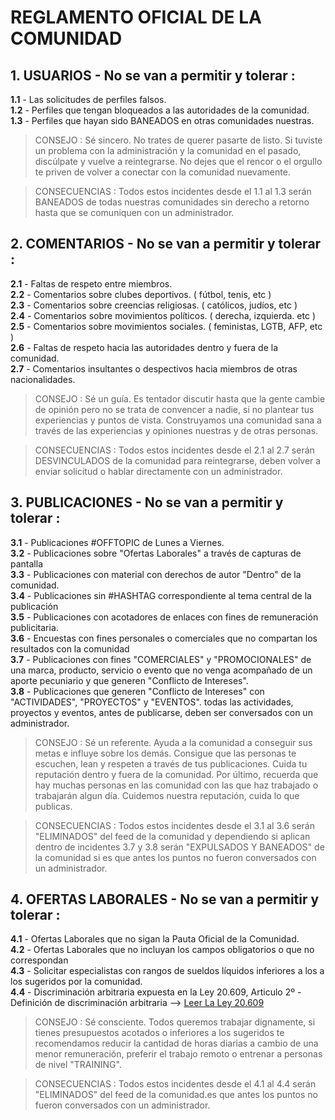# REGLAMENTO OFICIAL DE LA COMUNIDAD

                                                                                                                                                                             
**1. USUARIOS - No se van a permitir y tolerar  :** 
---- 

**1.1** - Las solicitudes de perfiles falsos.                                                                
**1.2** - Perfiles que tengan bloqueados a las autoridades de la comunidad.                                                    
**1.3** - Perfiles que hayan sido BANEADOS en otras comunidades nuestras.                                                    

> CONSEJO : Sé sincero. No trates de querer pasarte de listo. Si tuviste un problema con la 
administración y la comunidad en el pasado, discúlpate y vuelve a reintegrarse. No dejes que el rencor o el orgullo te priven de volver a conectar con la comunidad nuevamente. 

> CONSECUENCIAS : Todos estos incidentes desde el 1.1 al 1.3 serán BANEADOS 
de todas nuestras comunidades sin derecho a retorno hasta que se comuniquen con un 
administrador.

**2. COMENTARIOS - No se van a permitir y tolerar  :** 
---- 

**2.1** - Faltas de respeto entre miembros.                                                    
**2.2** - Comentarios sobre clubes deportivos. ( fútbol, tenis, etc )                                                    
**2.3** - Comentarios sobre creencias religiosas. ( católicos, judíos, etc )                                                    
**2.4** - Comentarios sobre movimientos políticos. ( derecha, izquierda. etc )                                                    
**2.5** - Comentarios sobre movimientos sociales. ( feministas, LGTB, AFP, etc )                                                    
**2.6** - Faltas de respeto hacia las autoridades dentro y fuera de la comunidad.                                                    
**2.7** - Comentarios insultantes o despectivos hacia miembros de otras nacionalidades.                                                    

> CONSEJO : Sé un guía. Es tentador discutir hasta que la gente cambie de opinión pero no 
se trata de convencer a nadie, si no plantear tus experiencias y puntos de vista. Construyamos 
una comunidad sana a través de las experiencias y opiniones nuestras y de otras personas.

> CONSECUENCIAS : Todos estos incidentes desde el 2.1 al 2.7 serán DESVINCULADOS de la comunidad para reintegrarse, deben volver a enviar solicitud o hablar directamente con un administrador.

**3. PUBLICACIONES - No se van a permitir y tolerar  :** 
---- 

**3.1** - Publicaciones #OFFTOPIC de Lunes a Viernes.                                                    
**3.2** - Publicaciones sobre "Ofertas Laborales" a través de capturas de pantalla                                                    
**3.3** - Publicaciones con material con derechos de autor "Dentro" de la comunidad.                                                    
**3.4** - Publicaciones sin #HASHTAG correspondiente al tema central de la publicación                                                    
**3.5** - Publicaciones con acotadores de enlaces con fines de remuneración publicitaria.                                                    
**3.6** - Encuestas con fines personales o comerciales que no compartan los resultados con la comunidad                                                    
**3.7** - Publicaciones con fines "COMERCIALES" y "PROMOCIONALES" de una marca, producto, servicio o evento que no venga acompañado de un aporte pecuniario y que generen "Conflicto de Intereses".                                                    
**3.8** - Publicaciones que generen "Conflicto de Intereses" con "ACTIVIDADES", "PROYECTOS" y "EVENTOS".
todas las actividades, proyectos y eventos, antes de publicarse, deben ser conversados con un administrador.                                                    


> CONSEJO : Sé un referente. Ayuda a la comunidad a conseguir sus metas e influye sobre los demás. Consigue que las personas te escuchen, lean y respeten a través de tus publicaciones. Cuida tu reputación dentro y fuera de la comunidad. Por último, recuerda que hay muchas personas en las comunidad con las que haz trabajado o trabajarán algun día. Cuidemos nuestra reputación, cuida lo que publicas.

> CONSECUENCIAS : Todos estos incidentes desde el 3.1 al 3.6 serán "ELIMINADOS" del feed de la comunidad y dependiendo si aplican dentro de incidentes 3.7 y 3.8 serán "EXPULSADOS Y BANEADOS" de la comunidad si es que antes los puntos no fueron conversados con un administrador.

**4. OFERTAS LABORALES - No se van a permitir y tolerar  :** 
---- 


**4.1** - Ofertas Laborales que no sigan la Pauta Oficial de la Comunidad.                                                     
**4.2** - Ofertas Laborales que no incluyan los campos obligatorios o que no correspondan                                                     
**4.3** - Solicitar especialistas con rangos  de sueldos líquidos inferiores a los  a los sugeridos por la comunidad.                                                    
**4.4** - Discriminación arbitraria expuesta en la Ley 20.609, Articulo 2º - Definición de discriminación arbitraria 
--> [Leer La Ley 20.609](http://bcn.cl/1uyqt)                                                    

> CONSEJO : Sé consciente. Todos queremos trabajar dignamente, si tienes presupuestos acotados o inferiores a los sugeridos te recomendamos reducir la cantidad de horas diarias a cambio de una menor remuneración, preferir el trabajo remoto o entrenar a personas de nivel "TRAINING".

> CONSECUENCIAS : Todos estos incidentes desde el 4.1 al 4.4 serán "ELIMINADOS" del feed de la comunidad.es que antes los puntos no fueron conversados con un administrador.


